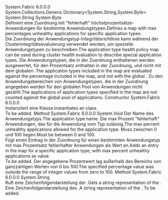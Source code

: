 <Type Name="ApplicationTypeHealthPolicyMap" FullName="System.Fabric.Health.ApplicationTypeHealthPolicyMap">
  <TypeSignature Language="C#" Value="public sealed class ApplicationTypeHealthPolicyMap : System.Collections.Generic.Dictionary&lt;string,byte&gt;" />
  <TypeSignature Language="ILAsm" Value=".class public auto ansi sealed beforefieldinit ApplicationTypeHealthPolicyMap extends System.Collections.Generic.Dictionary`2&lt;string, unsigned int8&gt;" />
  <TypeSignature Language="DocId" Value="T:System.Fabric.Health.ApplicationTypeHealthPolicyMap" />
  <TypeSignature Language="VB.NET" Value="Public NotInheritable Class ApplicationTypeHealthPolicyMap&#xA;Inherits Dictionary(Of String, Byte)" />
  <TypeSignature Language="F#" Value="type ApplicationTypeHealthPolicyMap = class&#xA;    inherit Dictionary&lt;string, byte&gt;" />
  <AssemblyInfo>
    <AssemblyName>System.Fabric</AssemblyName>
    <AssemblyVersion>6.0.0.0</AssemblyVersion>
  </AssemblyInfo>
  <Base>
    <BaseTypeName>System.Collections.Generic.Dictionary&lt;System.String,System.Byte&gt;</BaseTypeName>
    <BaseTypeArguments>
      <BaseTypeArgument TypeParamName="!0">System.String</BaseTypeArgument>
      <BaseTypeArgument TypeParamName="!1">System.Byte</BaseTypeArgument>
    </BaseTypeArguments>
  </Base>
  <Interfaces />
  <Docs>
    <summary>
      <para>
            <span data-ttu-id="63699-101">Definiert eine Zuordnung mit "fehlerhaft" höchstprozentsätze-Anwendungen für bestimmte Anwendungstypen.</span><span class="sxs-lookup"><span data-stu-id="63699-101">Defines a map with max percentages unhealthy applications for specific application types.</span></span> 
            </para>
    </summary>
    <remarks><span data-ttu-id="63699-102">Die Zuordnung der Anwendungstyp-Integritätsrichtlinie kann während der Clusterintegritätsevaluierung verwendet werden, um spezielle Anwendungstypen zu beschreiben.</span><span class="sxs-lookup"><span data-stu-id="63699-102">The application type health policy map can be used during cluster health evaluation to describe special application types.</span></span> <span data-ttu-id="63699-103">Die Anwendungstypen, die in der Zuordnung enthaltenen werden ausgewertet, für den Prozentsatz enthalten in der Zuordnung, und nicht mit dem globalen <see cref="P:System.Fabric.Health.ClusterHealthPolicy.MaxPercentUnhealthyApplications" />.</span><span class="sxs-lookup"><span data-stu-id="63699-103">The application types included in the map are evaluated against the percentage included in the map, and not with the global <see cref="P:System.Fabric.Health.ClusterHealthPolicy.MaxPercentUnhealthyApplications" />.</span></span>
            <span data-ttu-id="63699-104">Zu den Anwendungsbereichen von Anwendungstypen, die in der Zuordnung angegeben werden für den globalen Pool von Anwendungen nicht gezählt.</span><span class="sxs-lookup"><span data-stu-id="63699-104">The applications of application types specified in the map are not counted against the global pool of applications.</span></span></remarks>
  </Docs>
  <Members>
    <Member MemberName=".ctor">
      <MemberSignature Language="C#" Value="public ApplicationTypeHealthPolicyMap ();" />
      <MemberSignature Language="ILAsm" Value=".method public hidebysig specialname rtspecialname instance void .ctor() cil managed" />
      <MemberSignature Language="DocId" Value="M:System.Fabric.Health.ApplicationTypeHealthPolicyMap.#ctor" />
      <MemberSignature Language="VB.NET" Value="Public Sub New ()" />
      <MemberType>Constructor</MemberType>
      <AssemblyInfo>
        <AssemblyName>System.Fabric</AssemblyName>
        <AssemblyVersion>6.0.0.0</AssemblyVersion>
      </AssemblyInfo>
      <Parameters />
      <Docs>
        <summary>
          <para>
            <span data-ttu-id="63699-105">Instanziiert eine <see cref="T:System.Fabric.Health.ApplicationTypeHealthPolicyMap" /> Klasse.</span><span class="sxs-lookup"><span data-stu-id="63699-105">Instantiates an <see cref="T:System.Fabric.Health.ApplicationTypeHealthPolicyMap" /> class.</span></span>
            </para>
        </summary>
        <remarks>To be added.</remarks>
      </Docs>
    </Member>
    <Member MemberName="Add">
      <MemberSignature Language="C#" Value="public void Add (string appTypeName, byte value);" />
      <MemberSignature Language="ILAsm" Value=".method public hidebysig instance void Add(string appTypeName, unsigned int8 value) cil managed" />
      <MemberSignature Language="DocId" Value="M:System.Fabric.Health.ApplicationTypeHealthPolicyMap.Add(System.String,System.Byte)" />
      <MemberSignature Language="VB.NET" Value="Public Sub Add (appTypeName As String, value As Byte)" />
      <MemberSignature Language="F#" Value="override this.Add : string * byte -&gt; unit" Usage="applicationTypeHealthPolicyMap.Add (appTypeName, value)" />
      <MemberType>Method</MemberType>
      <AssemblyInfo>
        <AssemblyName>System.Fabric</AssemblyName>
        <AssemblyVersion>6.0.0.0</AssemblyVersion>
      </AssemblyInfo>
      <ReturnValue>
        <ReturnType>System.Void</ReturnType>
      </ReturnValue>
      <Parameters>
        <Parameter Name="appTypeName" Type="System.String" />
        <Parameter Name="value" Type="System.Byte" />
      </Parameters>
      <Docs>
        <param name="appTypeName">
          <para><span data-ttu-id="63699-106">Der Name des Anwendungstyps.</span><span class="sxs-lookup"><span data-stu-id="63699-106">The application type name.</span></span></para>
        </param>
        <param name="value">
          <para><span data-ttu-id="63699-107">Die max Prozent "fehlerhaft" Anwendungen, das für die Anwendung vom Typ zulässig.</span><span class="sxs-lookup"><span data-stu-id="63699-107">The max percent unhealthy applications allowed for the application type.</span></span> <span data-ttu-id="63699-108">Muss zwischen 0 und 100 liegen.</span><span class="sxs-lookup"><span data-stu-id="63699-108">Must be between 0 and 100.</span></span></para>
        </param>
        <summary>
          <para>
            <span data-ttu-id="63699-109">Fügt einen Eintrag in der Zuordnung für einen bestimmten Anwendungstyp mit max Prozentsatz fehlerhafter Anwendungen als Wert an.</span><span class="sxs-lookup"><span data-stu-id="63699-109">Adds an entry in the map for a specific application type, with max percent unhealthy applications as value.</span></span>
            </para>
        </summary>
        <remarks>To be added.</remarks>
        <exception cref="T:System.ArgumentOutOfRangeException">
          <para><span data-ttu-id="63699-110">Der angegebene Prozentwert lag außerhalb des Bereichs von ganzzahligen Werten von 0 bis 100.</span><span class="sxs-lookup"><span data-stu-id="63699-110">The specified percentage value was outside the range of integer values from zero to 100.</span></span></para>
        </exception>
      </Docs>
    </Member>
    <Member MemberName="ToString">
      <MemberSignature Language="C#" Value="public override string ToString ();" />
      <MemberSignature Language="ILAsm" Value=".method public hidebysig virtual instance string ToString() cil managed" />
      <MemberSignature Language="DocId" Value="M:System.Fabric.Health.ApplicationTypeHealthPolicyMap.ToString" />
      <MemberSignature Language="VB.NET" Value="Public Overrides Function ToString () As String" />
      <MemberSignature Language="F#" Value="override this.ToString : unit -&gt; string" Usage="applicationTypeHealthPolicyMap.ToString " />
      <MemberType>Method</MemberType>
      <AssemblyInfo>
        <AssemblyName>System.Fabric</AssemblyName>
        <AssemblyVersion>6.0.0.0</AssemblyVersion>
      </AssemblyInfo>
      <ReturnValue>
        <ReturnType>System.String</ReturnType>
      </ReturnValue>
      <Parameters />
      <Docs>
        <summary>
            <span data-ttu-id="63699-111">Ruft eine Zeichenfolgendarstellung der <see cref="T:System.Fabric.Health.ApplicationTypeHealthPolicyMap" />.</span><span class="sxs-lookup"><span data-stu-id="63699-111">Gets a string representation of the <see cref="T:System.Fabric.Health.ApplicationTypeHealthPolicyMap" />.</span></span>
            </summary>
        <returns><span data-ttu-id="63699-112">Eine Zeichenfolgendarstellung des <see cref="T:System.Fabric.Health.ApplicationTypeHealthPolicyMap" />.</span><span class="sxs-lookup"><span data-stu-id="63699-112">A string representation of the <see cref="T:System.Fabric.Health.ApplicationTypeHealthPolicyMap" />.</span></span></returns>
        <remarks>To be added.</remarks>
      </Docs>
    </Member>
  </Members>
</Type>